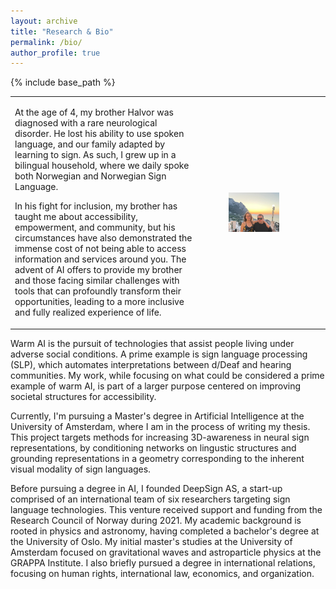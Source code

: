 ```yaml
---
layout: archive
title: "Research & Bio"
permalink: /bio/
author_profile: true
---
```


{% include base_path %}

<table style="border-collapse: collapse; border: none;width: 100%;font-size: inherit;" border="0">
<tr>
<td style="border: none; width: auto; padding-right: 10px;">

At the age of 4, my brother Halvor was diagnosed with a rare neurological disorder. He lost his ability to use spoken language, and our family adapted by learning to sign. As such, I grew up in a bilingual household, where we daily spoke both Norwegian and Norwegian Sign Language. 


In his fight for inclusion, my brother has taught me about accessibility, empowerment, and community, but his circumstances have also demonstrated the immense cost of not being able to access information and services around you. The advent of AI offers to provide my brother and those facing similar challenges with tools that can profoundly transform their opportunities, leading to a more inclusive and fully realized experience of life.


</td>
<td style="border: none; text-align: left; vertical-align: left;width: 40.00%;">

<figure style="display: flex; justify-content: center; flex-direction: column;">
  <img src="/images/photos/family2.jpeg" alt="LEX" style="width: 75.00%; height: auto;"> 
</figure>

</td>
</tr>
</table>


Warm AI is the pursuit of technologies that assist people living under adverse social conditions. A prime example is sign language processing (SLP), which automates interpretations between d/Deaf and hearing communities. My work, while focusing on what could be considered a prime example of warm AI, is part of a larger purpose centered on improving societal structures for accessibility. 

Currently, I'm pursuing a Master's degree in Artificial Intelligence at the University of Amsterdam, where I am in the process of writing my thesis. This project targets methods for increasing 3D-awareness in neural sign representations, by conditioning networks on lingustic structures and grounding representations in a geometry corresponding to the inherent visual modality of sign languages.

Before pursuing a degree in AI, I founded DeepSign AS, a start-up comprised of an international team of six researchers targeting sign language technologies. This venture received support and funding from the Research Council of Norway during 2021. My academic background is rooted in physics and astronomy, having completed a bachelor's degree at the University of Oslo. My initial master's studies at the University of Amsterdam focused on gravitational waves and astroparticle physics at the GRAPPA Institute. I also briefly pursued a degree in international relations, focusing on human rights, international law, economics, and organization.


